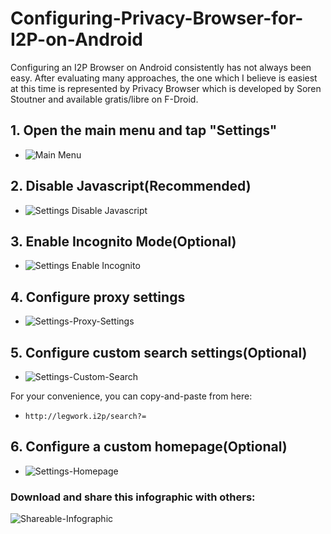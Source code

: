 # Configuring-Privacy-Browser-for-I2P-on-Android

Configuring an I2P Browser on Android consistently has not always been easy.
After evaluating many approaches, the one which I believe is easiest at this time
is represented by Privacy Browser which is developed by Soren Stoutner and
available gratis/libre on F-Droid.

## 1. Open the main menu and tap "Settings"

- ![Main Menu](Privacy-Browser-Main-Menu.png) 

## 2. Disable Javascript(Recommended)

- ![Settings Disable Javascript](Privacy-Browser-Settings-Disable-Javascript.png)

## 3. Enable Incognito Mode(Optional)

- ![Settings Enable Incognito](Privacy-Browser-Settings-Enable-Incognito.png)

## 4. Configure proxy settings

- ![Settings-Proxy-Settings](Privacy-Browser-Settings-Proxy-Settings.png)

## 5. Configure custom search settings(Optional)

- ![Settings-Custom-Search](Privacy-Browser-Settings-Custom-Search.png)

For your convenience, you can copy-and-paste from here:

 - `http://legwork.i2p/search?=`

## 6. Configure a custom homepage(Optional)

- ![Settings-Homepage](Privacy-Browser-Settings-Homepage.png)

### Download and share this infographic with others:

![Shareable-Infographic](Android_browsing_final.png)
